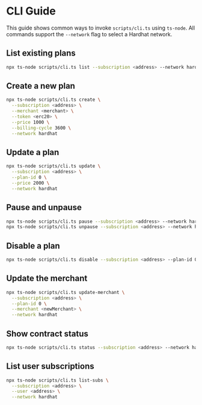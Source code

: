 # CLI Guide

This guide shows common ways to invoke `scripts/cli.ts` using `ts-node`.
All commands support the `--network` flag to select a Hardhat network.

## List existing plans

```bash
npx ts-node scripts/cli.ts list --subscription <address> --network hardhat
```

## Create a new plan

```bash
npx ts-node scripts/cli.ts create \
  --subscription <address> \
  --merchant <merchant> \
  --token <erc20> \
  --price 1000 \
  --billing-cycle 3600 \
  --network hardhat
```

## Update a plan

```bash
npx ts-node scripts/cli.ts update \
  --subscription <address> \
  --plan-id 0 \
  --price 2000 \
  --network hardhat
```

## Pause and unpause

```bash
npx ts-node scripts/cli.ts pause --subscription <address> --network hardhat
npx ts-node scripts/cli.ts unpause --subscription <address> --network hardhat
```

## Disable a plan

```bash
npx ts-node scripts/cli.ts disable --subscription <address> --plan-id 0 --network hardhat
```

## Update the merchant

```bash
npx ts-node scripts/cli.ts update-merchant \
  --subscription <address> \
  --plan-id 0 \
  --merchant <newMerchant> \
  --network hardhat
```

## Show contract status

```bash
npx ts-node scripts/cli.ts status --subscription <address> --network hardhat
```

## List user subscriptions

```bash
npx ts-node scripts/cli.ts list-subs \
  --subscription <address> \
  --user <address> \
  --network hardhat
```
